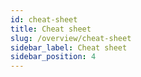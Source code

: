 ```yaml
---
id: cheat-sheet
title: Cheat sheet
slug: /overview/cheat-sheet
sidebar_label: Cheat sheet
sidebar_position: 4
---
```

